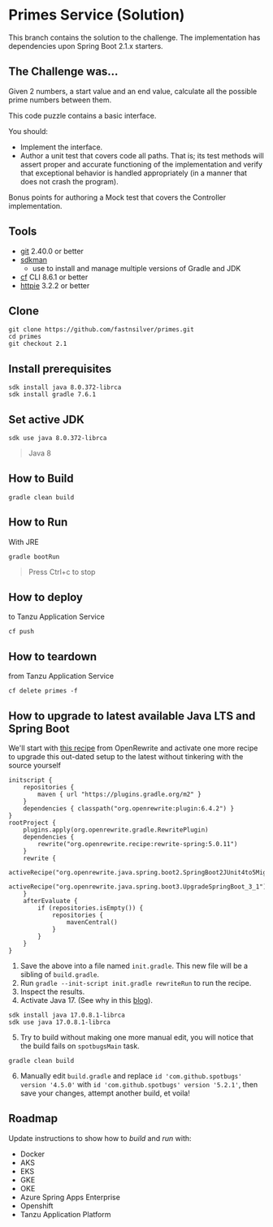 # Primes Service (Solution)

This branch contains the solution to the challenge.
The implementation has dependencies upon Spring Boot 2.1.x starters.

## The Challenge was...

Given 2 numbers, a start value and an end value, calculate all the possible prime numbers between them.

This code puzzle contains a basic interface.

You should:

* Implement the interface.
* Author a unit test that covers code all paths. That is; its test methods will assert proper and accurate functioning of the implementation and verify that exceptional behavior is handled appropriately (in a manner that does not crash the program).

Bonus points for authoring a Mock test that covers the Controller implementation.


## Tools

* [git](https://git-scm.com/downloads) 2.40.0 or better
* [sdkman](https://sdkman.io)
  * use to install and manage multiple versions of Gradle and JDK
* [cf](https://docs.cloudfoundry.org/cf-cli/install-go-cli.html) CLI 8.6.1 or better
* [httpie](https://httpie.io/) 3.2.2 or better


## Clone

```
git clone https://github.com/fastnsilver/primes.git
cd primes
git checkout 2.1
```


## Install prerequisites

```
sdk install java 8.0.372-librca
sdk install gradle 7.6.1
```


## Set active JDK

```
sdk use java 8.0.372-librca
```
> Java 8


## How to Build

```
gradle clean build
```


## How to Run

With JRE

```
gradle bootRun
```
> Press Ctrl+c to stop


## How to deploy

to Tanzu Application Service

```
cf push
```

## How to teardown

from Tanzu Application Service

```
cf delete primes -f
```


## How to upgrade to latest available Java LTS and Spring Boot

We'll start with [this recipe](https://docs.openrewrite.org/recipes/java/spring/boot3/upgradespringboot_3_1) from OpenRewrite and activate one more recipe to upgrade this out-dated setup to the latest without tinkering with the source yourself

```
initscript {
    repositories {
        maven { url "https://plugins.gradle.org/m2" }
    }
    dependencies { classpath("org.openrewrite:plugin:6.4.2") }
}
rootProject {
    plugins.apply(org.openrewrite.gradle.RewritePlugin)
    dependencies {
        rewrite("org.openrewrite.recipe:rewrite-spring:5.0.11")
    }
    rewrite {
        activeRecipe("org.openrewrite.java.spring.boot2.SpringBoot2JUnit4to5Migration")
        activeRecipe("org.openrewrite.java.spring.boot3.UpgradeSpringBoot_3_1")
    }
    afterEvaluate {
        if (repositories.isEmpty()) {
            repositories {
                mavenCentral()
            }
        }
    }
}
```

1. Save the above into a file named `init.gradle`.  This new file will be a sibling of `build.gradle`.
2. Run `gradle --init-script init.gradle rewriteRun` to run the recipe.
3. Inspect the results.
4. Activate Java 17.  (See why in this [blog](https://spring.io/blog/2022/05/24/preparing-for-spring-boot-3-0)).

```
sdk install java 17.0.8.1-librca
sdk use java 17.0.8.1-librca
```

5. Try to build without making one more manual edit, you will notice that the build fails on `spotbugsMain` task.

```
gradle clean build
```

6. Manually edit `build.gradle` and replace `id 'com.github.spotbugs' version '4.5.0'` with `id 'com.github.spotbugs' version '5.2.1'`, then save your changes, attempt another build, et voila!


## Roadmap

Update instructions to show how to _build_ and _run_ with:

* Docker
* AKS
* EKS
* GKE
* OKE
* Azure Spring Apps Enterprise
* Openshift
* Tanzu Application Platform
